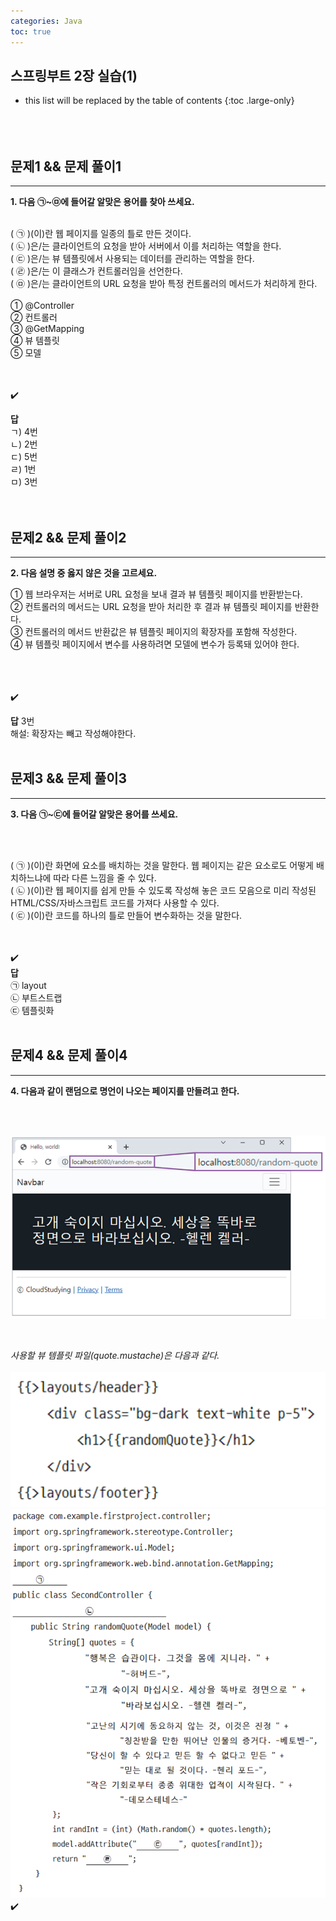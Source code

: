 ```yaml
---
categories: Java
toc: true
---
```


## 스프링부트 2장 실습(1)
* this list will be replaced by the table of contents
{:toc .large-only}
  <br> 
  <br>
  <br>
  <br>

## 문제1 && 문제 풀이1
___
**1. 다음 ㉠~㉤에 들어갈 알맞은 용어를 찾아 쓰세요.**
<br>
<br>

( ㉠ )(이)란 웹 페이지를 일종의 틀로 만든 것이다.
<br>
( ㉡ )은/는 클라이언트의 요청을 받아 서버에서 이를 처리하는 역할을 한다.
<br>
( ㉢ )은/는 뷰 템플릿에서 사용되는 데이터를 관리하는 역할을 한다.
<br>
( ㉣ )은/는 이 클래스가 컨트롤러임을 선언한다.
<br>
( ㉤ )은/는 클라이언트의 URL 요청을 받아 특정 컨트롤러의 메서드가 처리하게 한다.
<br>
<br>
① @Controller
<br>
② 컨트롤러
<br>
③ @GetMapping
<br>
④ 뷰 템플릿
<br>
⑤ 모델
<br>
<br>
<br>

✔️
<br>

**답**
<br>
ㄱ) 4번
<br>
ㄴ) 2번
<br>
ㄷ) 5번
<br>
ㄹ) 1번
<br>
ㅁ) 3번
<br>
<br>
<br>

## 문제2 && 문제 풀이2
___
**2. 다음 설명 중 옳지 않은 것을 고르세요.**
<br>

① 웹 브라우저는 서버로 URL 요청을 보내 결과 뷰 템플릿 페이지를 반환받는다.
<br>
② 컨트롤러의 메서드는 URL 요청을 받아 처리한 후 결과 뷰 템플릿 페이지를 반환한다.
<br>
③ 컨트롤러의 메서드 반환값은 뷰 템플릿 페이지의 확장자를 포함해 작성한다.
<br>
④ 뷰 템플릿 페이지에서 변수를 사용하려면 모델에 변수가 등록돼 있어야 한다.

<br>
<br>
<br>
✔️
<br>

**답**
3번
<br>
해설: 확장자는 빼고 작성해야한다.
<br>
<br>

## 문제3 && 문제 풀이3
___
**3. 다음 ㉠~㉢에 들어갈 알맞은 용어를 쓰세요.**

<br>
<br>

( ㉠ )(이)란 화면에 요소를 배치하는 것을 말한다. 웹 페이지는 같은 요소로도 어떻게 배치하느냐에 따라 다른 느낌을 줄 수 있다.
<br>
( ㉡ )(이)란 웹 페이지를 쉽게 만들 수 있도록 작성해 놓은 코드 모음으로 미리 작성된 HTML/CSS/자바스크립트 코드를 가져다 사용할 수 있다.
<br>
( ㉢ )(이)란 코드를 하나의 틀로 만들어 변수화하는 것을 말한다.
<br>
<br>
<br>

✔️
<br>
**답**
<br>
㉠ layout
<br>
㉡ 부트스트랩
<br>
㉢ 템플릿화
<br>
<br>

## 문제4 && 문제 풀이4
___
**4. 다음과 같이 랜덤으로 명언이 나오는 페이지를 만들려고 한다.**

<br>
<br>

![첨부1](https://github.com/YuiLoong/YuiLoong.github.io/blob/master/assets/img/0507_1.png?raw=true)

<br>

*사용할 뷰 템플릿 파일(quote.mustache)은 다음과 같다.*
<br>
<br>
![첨부2](https://github.com/YuiLoong/YuiLoong.github.io/blob/master/assets/img/0507_2.png?raw=true)
<br>
![첨부3](https://github.com/YuiLoong/YuiLoong.github.io/blob/master/assets/img/0507_3.png?raw=true)
<br>
✔️

